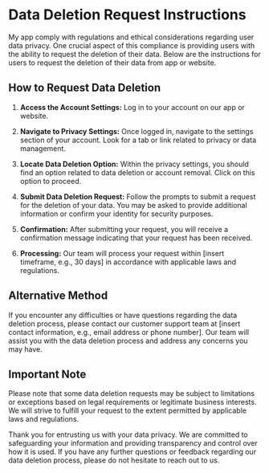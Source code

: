 # Data Deletion Request Instructions

My app comply with regulations and ethical considerations regarding user data privacy. One crucial aspect of this compliance is providing users with the ability to request the deletion of their data. Below are the instructions for users to request the deletion of their data from app or website.

## How to Request Data Deletion

1. **Access the Account Settings:** Log in to your account on our app or website.

2. **Navigate to Privacy Settings:** Once logged in, navigate to the settings section of your account. Look for a tab or link related to privacy or data management.

3. **Locate Data Deletion Option:** Within the privacy settings, you should find an option related to data deletion or account removal. Click on this option to proceed.

4. **Submit Data Deletion Request:** Follow the prompts to submit a request for the deletion of your data. You may be asked to provide additional information or confirm your identity for security purposes.

5. **Confirmation:** After submitting your request, you will receive a confirmation message indicating that your request has been received. 

6. **Processing:** Our team will process your request within [insert timeframe, e.g., 30 days] in accordance with applicable laws and regulations.

## Alternative Method

If you encounter any difficulties or have questions regarding the data deletion process, please contact our customer support team at [insert contact information, e.g., email address or phone number]. Our team will assist you with the data deletion process and address any concerns you may have.

## Important Note

Please note that some data deletion requests may be subject to limitations or exceptions based on legal requirements or legitimate business interests. We will strive to fulfill your request to the extent permitted by applicable laws and regulations.

Thank you for entrusting us with your data privacy. We are committed to safeguarding your information and providing transparency and control over how it is used. If you have any further questions or feedback regarding our data deletion process, please do not hesitate to reach out to us.
